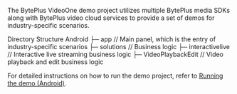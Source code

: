 The BytePlus VideoOne demo project utilizes multiple BytePlus media SDKs along with BytePlus video cloud services to provide a set of demos for industry-specific scenarios. 

Directory Structure
Android
    ├─ app          // Main panel, which is the entry of industry-specific scenarios
    ├─ solutions    // Business logic
        ├─ interactivelive     // Interactive live streaming business logic
        ├─ VideoPlaybackEdit   // Video playback and edit business logic


For detailed instructions on how to run the demo project, refer to [Running the demo (Android)](https://docs.byteplus.com/en/byteplus-vos/docs/running-the-demo-android-).